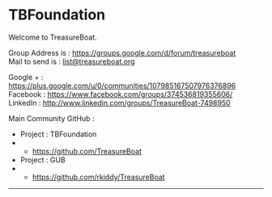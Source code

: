 TBFoundation
============

Welcome to TreasureBoat.

Group Address is : https://groups.google.com/d/forum/treasureboat  
Mail to send is : list@treasureboat.org  

Google + : https://plus.google.com/u/0/communities/107985167507976376896  
Facebook : https://www.facebook.com/groups/374536819355606/  
LinkedIn : http://www.linkedin.com/groups/TreasureBoat-7498950  

Main Community GitHub :  

* Project : TBFoundation
* * https://github.com/TreasureBoat
* Project : GUB
* * https://github.com/rkiddy/TreasureBoat
  
---



